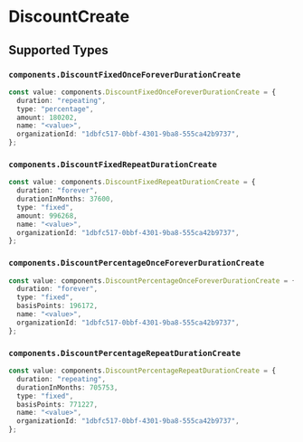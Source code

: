 # DiscountCreate


## Supported Types

### `components.DiscountFixedOnceForeverDurationCreate`

```typescript
const value: components.DiscountFixedOnceForeverDurationCreate = {
  duration: "repeating",
  type: "percentage",
  amount: 180202,
  name: "<value>",
  organizationId: "1dbfc517-0bbf-4301-9ba8-555ca42b9737",
};
```

### `components.DiscountFixedRepeatDurationCreate`

```typescript
const value: components.DiscountFixedRepeatDurationCreate = {
  duration: "forever",
  durationInMonths: 37600,
  type: "fixed",
  amount: 996268,
  name: "<value>",
  organizationId: "1dbfc517-0bbf-4301-9ba8-555ca42b9737",
};
```

### `components.DiscountPercentageOnceForeverDurationCreate`

```typescript
const value: components.DiscountPercentageOnceForeverDurationCreate = {
  duration: "forever",
  type: "fixed",
  basisPoints: 196172,
  name: "<value>",
  organizationId: "1dbfc517-0bbf-4301-9ba8-555ca42b9737",
};
```

### `components.DiscountPercentageRepeatDurationCreate`

```typescript
const value: components.DiscountPercentageRepeatDurationCreate = {
  duration: "repeating",
  durationInMonths: 705753,
  type: "fixed",
  basisPoints: 771227,
  name: "<value>",
  organizationId: "1dbfc517-0bbf-4301-9ba8-555ca42b9737",
};
```

